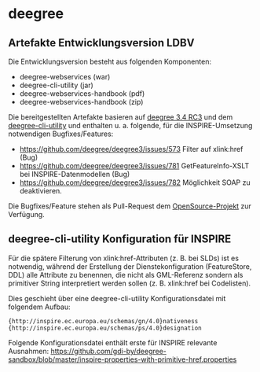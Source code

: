 # deegree 

## Artefakte Entwicklungsversion LDBV

Die Entwicklungsversion besteht aus folgenden Komponenten:
* deegree-webservices (war)
* deegree-cli-utility (jar) 
* deegree-webservices-handbook (pdf)
* deegree-webservices-handbook (zip)

Die bereitgestellten Artefakte basieren auf [deegree 3.4 RC3](http://github.com/deegree/deegree3) und dem [deegree-cli-utility](https://github.com/lat-lon/deegree-cli-utility/tree/deegree-3.4-bayldbvdeegree) und enthalten u. a. folgende, für die INSPIRE-Umsetzung notwendigen Bugfixes/Features:
* https://github.com/deegree/deegree3/issues/573 Filter auf xlink:href (Bug)
* https://github.com/deegree/deegree3/issues/781 GetFeatureInfo-XSLT bei INSPIRE-Datenmodellen (Bug)
* https://github.com/deegree/deegree3/issues/782 Möglichkeit SOAP zu deaktivieren.

Die Bugfixes/Feature stehen als Pull-Request dem [OpenSource-Projekt](https://github.com/deegree/deegree3/pulls) zur Verfügung. 

## deegree-cli-utility Konfiguration für INSPIRE

Für die spätere Filterung von xlink:href-Attributen (z. B. bei SLDs) ist es notwendig, während der Erstellung der Dienstekonfiguration (FeatureStore, DDL) alle Attribute zu benennen, die nicht als GML-Referenz sondern als primitiver String interpretiert werden sollen (z. B. xlink:href bei Codelisten). 

Dies geschieht über eine deegree-cli-utility Konfigurationsdatei mit folgendem Aufbau:
```
{http://inspire.ec.europa.eu/schemas/gn/4.0}nativeness
{http://inspire.ec.europa.eu/schemas/ps/4.0}designation
```

Folgende Konfigurationsdatei enthält erste für INSPIRE relevante Ausnahmen: 
https://github.com/gdi-by/deegree-sandbox/blob/master/inspire-properties-with-primitive-href.properties 
